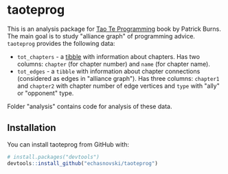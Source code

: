 
<!-- README.md is generated from README.Rmd. Please edit that file -->
taoteprog
=========

This is an analysis package for [Tao Te Programming](http://www.burns-stat.com/documents/books/tao-te-programming/) book by Patrick Burns. The main goal is to study "alliance graph" of programming advice. `taoteprog` provides the following data:

-   `tot_chapters` - a [tibble](http://tibble.tidyverse.org/) with information about chapters. Has two columns: `chapter` (for chapter number) and `name` (for chapter name).
-   `tot_edges` - a `tibble` with information about chapter connections (considered as edges in "alliance graph"). Has three columns: `chapter1` and `chapter2` with chapter number of edge vertices and `type` with "ally" or "opponent" type.

Folder "analysis" contains code for analysis of these data.

Installation
------------

You can install taoteprog from GitHub with:

``` r
# install.packages("devtools")
devtools::install_github("echasnovski/taoteprog")
```
